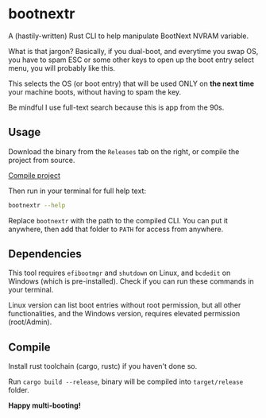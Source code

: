 # bootnextr

A (hastily-written) Rust CLI to help manipulate BootNext NVRAM variable.

What is that jargon? Basically, if you dual-boot, and everytime you swap OS, you have to spam ESC or some other keys to open up the boot entry select menu, you will probably like this.

This selects the OS (or boot entry) that will be used ONLY on **the next time** your machine boots, without having to spam the key.

Be mindful I use full-text search because this is app from the 90s.

## Usage

Download the binary from the `Releases` tab on the right, or compile the project from source.

[Compile project](#compile)

Then run in your terminal for full help text:

```bash
bootnextr --help
```

Replace `bootnextr` with the path to the compiled CLI. You can put it anywhere, then add that folder to `PATH` for access from anywhere.

## Dependencies

This tool requires `efibootmgr` and `shutdown` on Linux, and `bcdedit` on Windows (which is pre-installed). Check if you can run these commands in your terminal.

Linux version can list boot entries without root permission, but all other functionalities, and the Windows version, requires elevated permission (root/Admin).

## Compile

Install rust toolchain (cargo, rustc) if you haven't done so.

Run `cargo build --release`, binary will be compiled into `target/release` folder.

**Happy multi-booting!**
